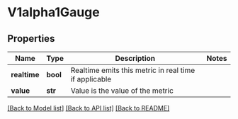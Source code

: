 # V1alpha1Gauge

## Properties
Name | Type | Description | Notes
------------ | ------------- | ------------- | -------------
**realtime** | **bool** | Realtime emits this metric in real time if applicable | 
**value** | **str** | Value is the value of the metric | 

[[Back to Model list]](../README.md#documentation-for-models) [[Back to API list]](../README.md#documentation-for-api-endpoints) [[Back to README]](../README.md)


